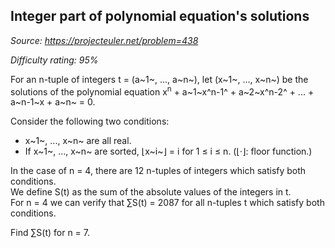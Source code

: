 Integer part of polynomial equation's solutions
-----------------------------------------------

*Source: https://projecteuler.net/problem=438*


*Difficulty rating: 95%*

For an n-tuple of integers t = (a~1~, ..., a~n~), let (x~1~, ..., x~n~)
be the solutions of the polynomial equation x<sup>n</sup> + a~1~x^n-1^ +
a~2~x^n-2^ + ... + a~n-1~x + a~n~ = 0.

Consider the following two conditions:

-   x~1~, ..., x~n~ are all real.
-   If x~1~, ..., x~n~ are sorted, ⌊x~i~⌋ = i for 1 ≤ i ≤ n. (⌊·⌋: floor
    function.)

In the case of n = 4, there are 12 n-tuples of integers which satisfy
both conditions.\
 We define S(t) as the sum of the absolute values of the integers in t.\
 For n = 4 we can verify that ∑S(t) = 2087 for all n-tuples t which
satisfy both conditions.

Find ∑S(t) for n = 7.
